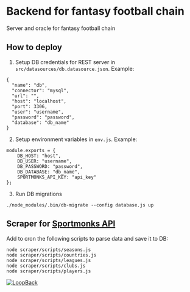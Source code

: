 # Backend for fantasy football chain

Server and oracle for fantasy football chain

## How to deploy
1. Setup DB credentials for REST server in `src/datasources/db.datasource.json`. Example:
```
{
  "name": "db",
  "connector": "mysql",
  "url": "",
  "host": "localhost",
  "port": 3306,
  "user": "username",
  "password": "password",
  "database": "db_name"
}
```

2. Setup environment variables in `env.js`. Example:
```
module.exports = {
	DB_HOST: "host",
	DB_USER: "username",
	DB_PASSWORD: "password",
	DB_DATABASE: "db_name",
	SPORTMONKS_API_KEY: "api_key"
};
```

3. Run DB migrations
```
./node_modules/.bin/db-migrate --config database.js up
```

## Scraper for [Sportmonks API](https://www.sportmonks.com)
Add to cron the following scripts to parse data and save it to DB:
```
node scraper/scripts/seasons.js
node scraper/scripts/countries.js
node scraper/scripts/leagues.js
node scraper/scripts/clubs.js
node scraper/scripts/players.js
```

[![LoopBack](https://github.com/strongloop/loopback-next/raw/master/docs/site/imgs/branding/Powered-by-LoopBack-Badge-(blue)-@2x.png)](http://loopback.io/)
